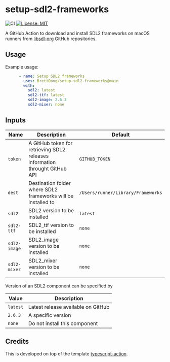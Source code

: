 # setup-sdl2-frameworks

![CI](https://github.com/BrettDong/setup-sdl2-frameworks/actions/workflows/test.yml/badge.svg) [![License: MIT](https://img.shields.io/badge/License-MIT-yellow.svg)](https://opensource.org/licenses/MIT)

A GitHub Action to download and install SDL2 frameworks on macOS runners from [libsdl-org](https://github.com/libsdl-org/) GitHub repositories.

## Usage

Example usage:
```yml
      - name: Setup SDL2 frameworks
        uses: BrettDong/setup-sdl2-frameworks@main
        with:
          sdl2: latest
          sdl2-ttf: latest
          sdl2-image: 2.6.3
          sdl2-mixer: none
```

## Inputs

| Name | Description | Default
|---|---|---|
| `token` | A GitHub token for retrieving SDL2 releases information throught GitHub API | `GITHUB_TOKEN` |
| `dest` | Destination folder where SDL2 frameworks will be installed to | `/Users/runner/Library/Frameworks` |
| `sdl2` | SDL2 version to be installed | `latest` |
| `sdl2-ttf` | SDL2_ttf version to be installed | `none` |
| `sdl2-image` | SDL2_image version to be installed | `none` |
| `sdl2-mixer` | SDL2_mixer version to be installed | `none` |

Version of an SDL2 component can be specified by

| Value | Description |
|---|---|
| `latest` | Latest release available on GitHub |
| `2.6.3` | A specific version |
| `none` | Do not install this component |

## Credits

This is developed on top of the template [typescript-action](https://github.com/actions/typescript-action).
